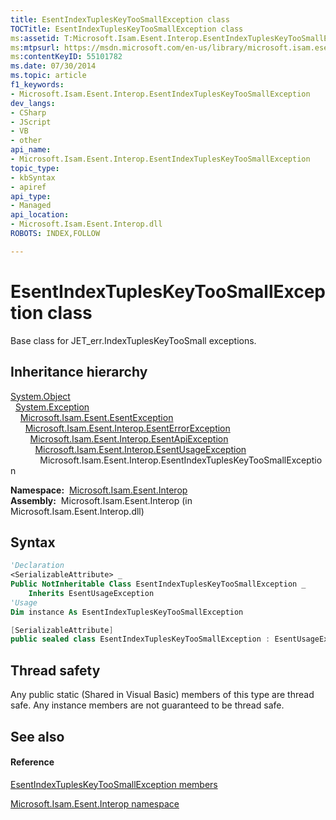 ```yaml
---
title: EsentIndexTuplesKeyTooSmallException class
TOCTitle: EsentIndexTuplesKeyTooSmallException class
ms:assetid: T:Microsoft.Isam.Esent.Interop.EsentIndexTuplesKeyTooSmallException
ms:mtpsurl: https://msdn.microsoft.com/en-us/library/microsoft.isam.esent.interop.esentindextupleskeytoosmallexception(v=EXCHG.10)
ms:contentKeyID: 55101782
ms.date: 07/30/2014
ms.topic: article
f1_keywords:
- Microsoft.Isam.Esent.Interop.EsentIndexTuplesKeyTooSmallException
dev_langs:
- CSharp
- JScript
- VB
- other
api_name: 
- Microsoft.Isam.Esent.Interop.EsentIndexTuplesKeyTooSmallException
topic_type: 
- kbSyntax
- apiref
api_type: 
- Managed
api_location: 
- Microsoft.Isam.Esent.Interop.dll
ROBOTS: INDEX,FOLLOW

---
```


# EsentIndexTuplesKeyTooSmallException class

Base class for JET_err.IndexTuplesKeyTooSmall exceptions.

## Inheritance hierarchy

[System.Object](https://docs.microsoft.com/dotnet/api/system.object?redirectedfrom=MSDN)  
  [System.Exception](https://docs.microsoft.com/dotnet/api/system.exception?redirectedfrom=MSDN)  
    [Microsoft.Isam.Esent.EsentException](dn292088\(v=exchg.10\).md)  
      [Microsoft.Isam.Esent.Interop.EsentErrorException](dn274314\(v=exchg.10\).md)  
        [Microsoft.Isam.Esent.Interop.EsentApiException](dn334231\(v=exchg.10\).md)  
          [Microsoft.Isam.Esent.Interop.EsentUsageException](dn350849\(v=exchg.10\).md)  
            Microsoft.Isam.Esent.Interop.EsentIndexTuplesKeyTooSmallException  

**Namespace:**  [Microsoft.Isam.Esent.Interop](hh596136\(v=exchg.10\).md)  
**Assembly:**  Microsoft.Isam.Esent.Interop (in Microsoft.Isam.Esent.Interop.dll)

## Syntax

``` vb
'Declaration
<SerializableAttribute> _
Public NotInheritable Class EsentIndexTuplesKeyTooSmallException _
    Inherits EsentUsageException
'Usage
Dim instance As EsentIndexTuplesKeyTooSmallException
```

``` csharp
[SerializableAttribute]
public sealed class EsentIndexTuplesKeyTooSmallException : EsentUsageException
```

## Thread safety

Any public static (Shared in Visual Basic) members of this type are thread safe. Any instance members are not guaranteed to be thread safe.

## See also

#### Reference

[EsentIndexTuplesKeyTooSmallException members](dn319419\(v=exchg.10\).md)

[Microsoft.Isam.Esent.Interop namespace](hh596136\(v=exchg.10\).md)

